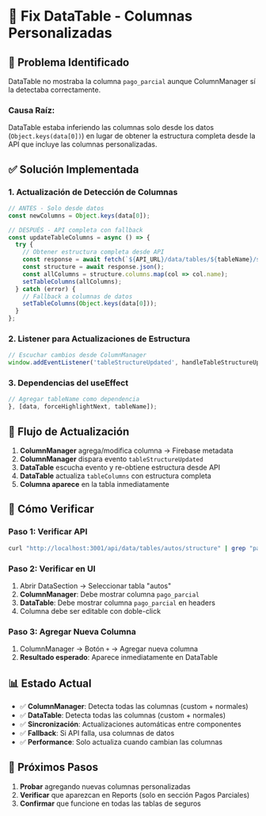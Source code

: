 # 🔧 Fix DataTable - Columnas Personalizadas

## 🎯 **Problema Identificado**

DataTable no mostraba la columna `pago_parcial` aunque ColumnManager sí la detectaba correctamente.

### **Causa Raíz:**
DataTable estaba inferiendo las columnas solo desde los datos (`Object.keys(data[0])`) en lugar de obtener la estructura completa desde la API que incluye las columnas personalizadas.

## ✅ **Solución Implementada**

### **1. Actualización de Detección de Columnas**
```javascript
// ANTES - Solo desde datos
const newColumns = Object.keys(data[0]);

// DESPUÉS - API completa con fallback
const updateTableColumns = async () => {
  try {
    // Obtener estructura completa desde API
    const response = await fetch(`${API_URL}/data/tables/${tableName}/structure`);
    const structure = await response.json();
    const allColumns = structure.columns.map(col => col.name);
    setTableColumns(allColumns);
  } catch (error) {
    // Fallback a columnas de datos
    setTableColumns(Object.keys(data[0]));
  }
};
```

### **2. Listener para Actualizaciones de Estructura**
```javascript
// Escuchar cambios desde ColumnManager
window.addEventListener('tableStructureUpdated', handleTableStructureUpdate);
```

### **3. Dependencias del useEffect**
```javascript
// Agregar tableName como dependencia
}, [data, forceHighlightNext, tableName]);
```

## 🔄 **Flujo de Actualización**

1. **ColumnManager** agrega/modifica columna → Firebase metadata
2. **ColumnManager** dispara evento `tableStructureUpdated`
3. **DataTable** escucha evento y re-obtiene estructura desde API
4. **DataTable** actualiza `tableColumns` con estructura completa
5. **Columna aparece** en la tabla inmediatamente

## 🧪 **Cómo Verificar**

### **Paso 1: Verificar API**
```bash
curl "http://localhost:3001/api/data/tables/autos/structure" | grep "pago_parcial"
```

### **Paso 2: Verificar en UI**
1. Abrir DataSection → Seleccionar tabla "autos"
2. **ColumnManager**: Debe mostrar columna `pago_parcial`
3. **DataTable**: Debe mostrar columna `pago_parcial` en headers
4. Columna debe ser editable con doble-click

### **Paso 3: Agregar Nueva Columna**
1. ColumnManager → Botón `+` → Agregar nueva columna
2. **Resultado esperado**: Aparece inmediatamente en DataTable

## 📊 **Estado Actual**

- ✅ **ColumnManager**: Detecta todas las columnas (custom + normales)
- ✅ **DataTable**: Detecta todas las columnas (custom + normales)  
- ✅ **Sincronización**: Actualizaciones automáticas entre componentes
- ✅ **Fallback**: Si API falla, usa columnas de datos
- ✅ **Performance**: Solo actualiza cuando cambian las columnas

## 🔮 **Próximos Pasos**

1. **Probar** agregando nuevas columnas personalizadas
2. **Verificar** que aparezcan en Reports (solo en sección Pagos Parciales)
3. **Confirmar** que funcione en todas las tablas de seguros 